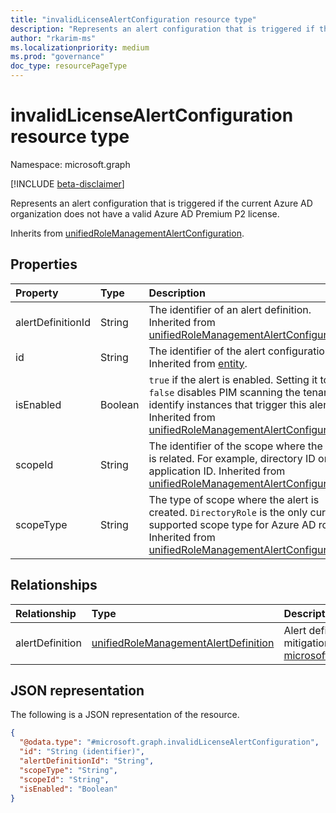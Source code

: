 ```yaml
---
title: "invalidLicenseAlertConfiguration resource type"
description: "Represents an alert configuration that is triggered if the current Azure AD organization does not have a valid Azure AD Premium P2 license."
author: "rkarim-ms"
ms.localizationpriority: medium
ms.prod: "governance"
doc_type: resourcePageType
---
```


# invalidLicenseAlertConfiguration resource type

Namespace: microsoft.graph

[!INCLUDE [beta-disclaimer](../../includes/beta-disclaimer.md)]

Represents an alert configuration that is triggered if the current Azure AD organization does not have a valid Azure AD Premium P2 license.

Inherits from [unifiedRoleManagementAlertConfiguration](../resources/unifiedrolemanagementalertconfiguration.md).

## Properties
|Property|Type|Description|
|:---|:---|:---|
|alertDefinitionId|String|The identifier of an alert definition. Inherited from [unifiedRoleManagementAlertConfiguration](../resources/unifiedrolemanagementalertconfiguration.md).|
|id|String|The identifier of the alert configuration. Inherited from [entity](../resources/entity.md).|
|isEnabled|Boolean|`true` if the alert is enabled. Setting it to `false` disables PIM scanning the tenant to identify instances that trigger this alert. Inherited from [unifiedRoleManagementAlertConfiguration](../resources/unifiedrolemanagementalertconfiguration.md).|
|scopeId|String|The identifier of the scope where the alert is related. For example, directory ID or application ID. Inherited from [unifiedRoleManagementAlertConfiguration](../resources/unifiedrolemanagementalertconfiguration.md).|
|scopeType|String|The type of scope where the alert is created. `DirectoryRole` is the only currently supported scope type for Azure AD roles. Inherited from [unifiedRoleManagementAlertConfiguration](../resources/unifiedrolemanagementalertconfiguration.md).|

## Relationships
|Relationship|Type|Description|
|:---|:---|:---|
|alertDefinition|[unifiedRoleManagementAlertDefinition](../resources/unifiedrolemanagementalertdefinition.md)|Alert definition that contains description, impact, mitigation, prevention. Inherited from [microsoft.graph.unifiedRoleManagementAlertConfiguration](../resources/unifiedrolemanagementalertconfiguration.md)|

## JSON representation
The following is a JSON representation of the resource.
<!-- {
  "blockType": "resource",
  "keyProperty": "id",
  "@odata.type": "microsoft.graph.invalidLicenseAlertConfiguration",
  "baseType": "microsoft.graph.unifiedRoleManagementAlertConfiguration",
  "openType": false
}
-->
``` json
{
  "@odata.type": "#microsoft.graph.invalidLicenseAlertConfiguration",
  "id": "String (identifier)",
  "alertDefinitionId": "String",
  "scopeType": "String",
  "scopeId": "String",
  "isEnabled": "Boolean"
}
```


